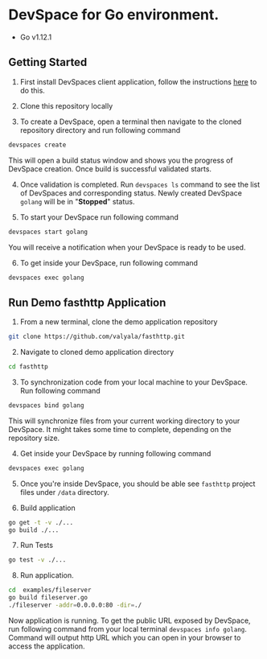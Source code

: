 # DevSpace for Go environment.

* Go v1.12.1


## Getting Started

1. First install DevSpaces client application, follow the instructions [here](https://support.devspaces.io/article/22-devspaces-client-installation) to do this.

2. Clone this repository locally

3. To create a DevSpace, open a terminal then navigate to the cloned repository directory and run following command
```bash
devspaces create
```
This will open a build status window and shows you the progress of DevSpace creation. Once build is successful validated starts.

4. Once validation is completed. Run `devspaces ls` command to see the list of DevSpaces and corresponding status. Newly created DevSpace `golang` will be in "**Stopped**" status.

5. To start your DevSpace run following command
```bash
devspaces start golang
```
You will receive a notification when your DevSpace is ready to be used.

6. To get inside your DevSpace, run following command
```bash
devspaces exec golang
```

## Run Demo fasthttp Application

1. From a new terminal, clone the demo application repository
```bash
git clone https://github.com/valyala/fasthttp.git
```

2. Navigate to cloned demo application directory
```bash
cd fasthttp
```

3. To synchronization code from your local machine to your DevSpace. Run following command
```bash
devspaces bind golang
```
This will synchronize files from your current working directory to your DevSpace. It might takes some time to complete, depending on the repository size.

4. Get inside your DevSpace by running following command
```bash
devspaces exec golang
```
5. Once you're inside DevSpace, you should be able see `fasthttp` project files under `/data` directory.

6. Build application
```bash
go get -t -v ./...
go build ./...
```

7.  Run Tests
```bash
go test -v ./...
```

8. Run application.
```bash
cd  examples/fileserver
go build fileserver.go
./fileserver -addr=0.0.0.0:80 -dir=./
```

Now application is running. To get the public URL exposed by DevSpace, run following command from your local terminal `devspaces info golang`. Command will output http URL which you can open in your browser to access the application.
